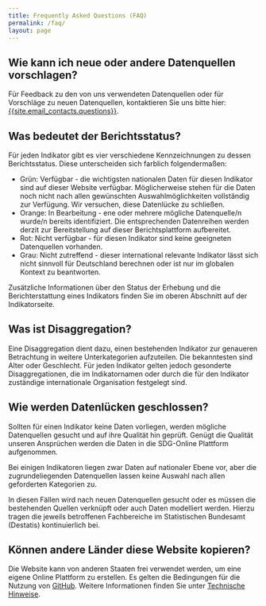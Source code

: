 ```yaml
---
title: Frequently Asked Questions (FAQ)
permalink: /faq/
layout: page
---
```


## Wie kann ich neue oder andere Datenquellen vorschlagen?
Für Feedback zu den von uns verwendeten Datenquellen oder für Vorschläge zu neuen Datenquellen, kontaktieren Sie uns bitte hier: <a href="mailto:{{site.email_contacts.questions}}">{{site.email_contacts.questions}}</a>.

## Was bedeutet der Berichtsstatus?
Für jeden Indikator gibt es vier verschiedene Kennzeichnungen zu dessen Berichtsstatus. Diese unterscheiden sich farblich folgendermaßen:

* Grün: Verfügbar - die wichtigsten nationalen Daten für diesen Indikator sind auf dieser Website verfügbar. Möglicherweise stehen für die Daten noch nicht nach allen gewünschten Auswahlmöglichkeiten vollständig zur Verfügung. Wir versuchen, diese Datenlücke zu schließen.
* Orange: In Bearbeitung - ene oder mehrere mögliche Datenquelle/n wurde/n bereits identifiziert. Die entsprechenden Datenreihen werden derzit zur Bereitstellung auf dieser Berichtsplattform aufbereitet.
* Rot: Nicht verfügbar - für diesen Indikator sind keine geeigneten Datenquellen vorhanden.
* Grau: Nicht zutreffend - dieser international relevante Indikator lässt sich nicht sinnvoll für Deutschland berechnen oder ist nur im globalen Kontext zu beantworten.

Zusätzliche Informationen über den Status der Erhebung und die Berichterstattung eines Indikators finden Sie im oberen Abschnitt auf der Indikatorseite.

## Was ist Disaggregation?
Eine Disaggregation dient dazu, einen bestehenden Indikator zur genaueren Betrachtung in weitere Unterkategorien aufzuteilen. Die bekanntesten sind Alter oder Geschlecht. Für jeden Indikator gelten jedoch gesonderte Disaggregationen, die im Indikatornamen oder durch die für den Indikator zuständige internationale Organisation festgelegt sind.

## Wie werden Datenlücken geschlossen?
Sollten für einen Indikator keine Daten vorliegen, werden mögliche Datenquellen gesucht und auf ihre Qualität hin geprüft. Genügt die Qualität unseren Ansprüchen werden die Daten in die SDG-Online Plattform aufgenommen.

Bei einigen Indikatoren liegen zwar Daten auf nationaler Ebene vor, aber die zugrundeliegenden Datenquellen lassen keine Auswahl nach allen geforderten Kategorien zu.

In diesen Fällen wird nach neuen Datenquellen gesucht oder es müssen die bestehenden Quellen verknüpft oder auch Daten modelliert werden. Hierzu tragen die jeweils betroffenen Fachbereiche im Statistischen Bundesamt (Destatis) kontinuierlich bei.

## Können andere Länder diese Website kopieren?
Die Website kann von anderen Staaten frei verwendet werden, um eine eigene Online Plattform zu erstellen. Es gelten die Bedingungen für die Nutzung von [GitHub](https://github.com/). Weitere Informationen finden Sie unter [Technische Hinweise](https://sdg-indicators.de/guidance/).
